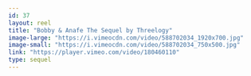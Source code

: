 ```yaml
---
id: 37 
layout: reel
title: "Bobby & Anafe The Sequel by Threelogy"
image-large: "https://i.vimeocdn.com/video/588702034_1920x700.jpg"
image-small: "https://i.vimeocdn.com/video/588702034_750x500.jpg"
link: "https://player.vimeo.com/video/180460110"
type: sequel
---
```

